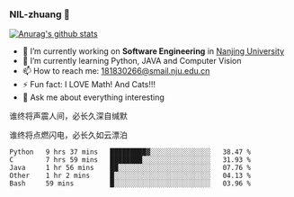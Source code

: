 ### NIL-zhuang 👋

<!--
**NIL-zhuang/NIL-zhuang** is a ✨ _special_ ✨ repository because its `README.md` (this file) appears on your GitHub profile.

Here are some ideas to get you started:

- 🔭 I’m currently working on ...
- 🌱 I’m currently learning ...
- 👯 I’m looking to collaborate on ...
- 🤔 I’m looking for help with ...
- 💬 Ask me about ...
- 📫 How to reach me: ...
- 😄 Pronouns: ...
- ⚡ Fun fact: ...
-->

[![Anurag's github stats](https://github-readme-stats.vercel.app/api?username=NIL-zhuang)](https://github.com/anuraghazra/github-readme-stats)

- 🔭 I’m currently working on **Software Engineering** in [Nanjing University](https://www.nju.edu.cn/)
- 🌱 I’m currently learning Python, JAVA and Computer Vision
- 📫 How to reach me: 181830266@smail.nju.edu.cn
- ⚡ Fun fact: I LOVE Math! And Cats!!!
- 💬 Ask me about everything interesting

谁终将声震人间，必长久深自缄默

谁终将点燃闪电，必长久如云漂泊

<!--START_SECTION:waka-->
```text
Python   9 hrs 37 mins   █████████▓░░░░░░░░░░░░░░░   38.47 % 
C        7 hrs 59 mins   ████████░░░░░░░░░░░░░░░░░   31.93 % 
Java     1 hr 56 mins    ██░░░░░░░░░░░░░░░░░░░░░░░   07.76 % 
Other    1 hr 2 mins     █░░░░░░░░░░░░░░░░░░░░░░░░   04.13 % 
Bash     59 mins         █░░░░░░░░░░░░░░░░░░░░░░░░   03.96 % 
```
<!--END_SECTION:waka-->
